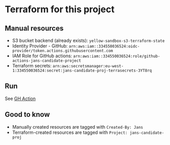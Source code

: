 # Terraform for this project

## Manual resources

- S3 bucket backend (already exists): `yellow-sandbox-s3-terraform-state`
- Identity Provider - GitHub: `arn:aws:iam::334550036524:oidc-provider/token.actions.githubusercontent.com`
- IAM Role for GitHub actions: `arn:aws:iam::334550036524:role/github-actions-jans-candidate-project`
- Terraform secrets: `arn:aws:secretsmanager:eu-west-1:334550036524:secret:jans-candidate-proj-terrasecrets-3YT8rq`

## Run

See [GH Action](../.github/workflows/terraform.yaml)

## Good to know

- Manually created resources are tagged with `Created-By: Jans`
- Terraform-created resources are tagged with `Project: jans-candidate-proj`
